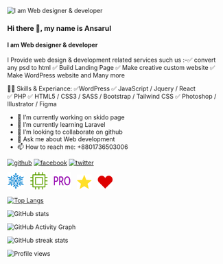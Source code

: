 ![I am Web designer & developer](https://scontent.fdac12-1.fna.fbcdn.net/v/t31.18172-8/26220968_1764629950228545_5124981367449755719_o.jpg?_nc_cat=103&ccb=1-5&_nc_sid=e3f864&_nc_ohc=nwsIjYsnSDIAX8hEL8Y&_nc_ht=scontent.fdac12-1.fna&oh=00_AT_-S1JTeLhOD9EEMYh3qx1jqz6A2PPOt0AEqxXDhPz4nQ&oe=61E21151)

### Hi there 👋, my name is Ansarul
#### I am Web designer & developer

I Provide web design & development related services such us :-✅ convert any psd to html ✅ Build Landing Page ✅ Make creative custom website ✅ Make WordPress website and Many more

🤷‍♂️ Skills & Experiance: 
 ✅WordPress 
 ✅ JavaScript / Jquery / React  
 ✅ PHP 
 ✅ HTML5 / CSS3 / SASS / Bootstrap / Tailwind CSS 
 ✅ Photoshop / Illustrator / Figma

- 🔭 I’m currently working on skido page 
- 🌱 I’m currently learning Laravel
- 👯 I’m looking to collaborate on github 
- 💬 Ask me about Web development 
- 📫 How to reach me: +8801736503006 


[<img src='https://cdn.jsdelivr.net/npm/simple-icons@3.0.1/icons/github.svg' alt='github' height='40'>](https://github.com/Ansarul-Trigger)  [<img src='https://cdn.jsdelivr.net/npm/simple-icons@3.0.1/icons/facebook.svg' alt='facebook' height='40'>](https://www.facebook.com/AnsarulTrigger)  [<img src='https://cdn.jsdelivr.net/npm/simple-icons@3.0.1/icons/twitter.svg' alt='twitter' height='40'>](https://twitter.com/Ansarul_Trigger)  

<a href='https://archiveprogram.github.com/'><img src='https://raw.githubusercontent.com/acervenky/animated-github-badges/master/assets/acbadge.gif' width='40' height='40'></a> <a href='https://docs.github.com/en/developers'><img src='https://raw.githubusercontent.com/acervenky/animated-github-badges/master/assets/devbadge.gif' width='40' height='40'></a> <a href='https://github.com/pricing'><img src='https://raw.githubusercontent.com/acervenky/animated-github-badges/master/assets/pro.gif' width='40' height='40'></a> <a href='https://stars.github.com/'><img src='https://raw.githubusercontent.com/acervenky/animated-github-badges/master/assets/starbadge.gif' width='35' height='35'></a> <a href='https://docs.github.com/en/github/supporting-the-open-source-community-with-github-sponsors'><img src='https://raw.githubusercontent.com/acervenky/animated-github-badges/master/assets/sponsorbadge.gif' width='35' height='35'></a> 

[![Top Langs](https://github-readme-stats.vercel.app/api/top-langs/?username=Ansarul-Trigger)](https://github.com/anuraghazra/github-readme-stats)

![GitHub stats](https://github-readme-stats.vercel.app/api?username=Ansarul-Trigger&show_icons=true)  

![GitHub Activity Graph](https://activity-graph.herokuapp.com/graph?username=Ansarul-Trigger)  

![GitHub streak stats](https://github-readme-streak-stats.herokuapp.com/?user=Ansarul-Trigger)  

![Profile views](https://gpvc.arturio.dev/Ansarul-Trigger)  
